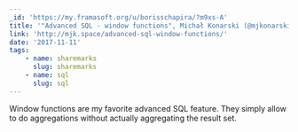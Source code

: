 ```yaml
---
_id: 'https://my.framasoft.org/u/borisschapira/?m9xs-A'
title: '"Advanced SQL - window functions", Michał Konarski (@mjkonarski)'
link: 'http://mjk.space/advanced-sql-window-functions/'
date: '2017-11-11'
tags:
    - name: sharemarks
      slug: sharemarks
    - name: sql
      slug: sql
---
```


<div class="markdown"><p>Window functions are my favorite advanced SQL feature. They simply allow to do aggregations without actually aggregating the result set.
</p></div>
